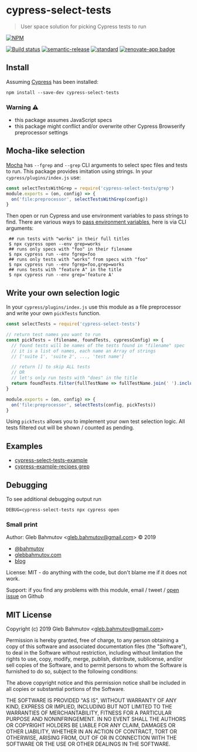 # cypress-select-tests

> User space solution for picking Cypress tests to run

[![NPM][npm-icon]][npm-url]

[![Build status][ci-image]][ci-url]
[![semantic-release][semantic-image]][semantic-url]
[![standard][standard-image]][standard-url]
[![renovate-app badge][renovate-badge]][renovate-app]

## Install

Assuming [Cypress](https://www.cypress.io) has been installed:

```shell
npm install --save-dev cypress-select-tests
```

### Warning ⚠️

- this package assumes JavaScript specs
- this package might conflict and/or overwrite other Cypress Browserify preprocessor settings

## Mocha-like selection

[Mocha](https://mochajs.org/) has `--fgrep` and `--grep` CLI arguments to select spec files and tests to run. This package provides imitation using strings. In your `cypress/plugins/index.js` use:

```js
const selectTestsWithGrep = require('cypress-select-tests/grep')
module.exports = (on, config) => {
  on('file:preprocessor', selectTestsWithGrep(config))
}
```

Then open or run Cypress and use environment variables to pass strings to find. There are various ways to [pass environment variables](https://on.cypress.io/environment-variables), here is via CLI arguments:

```shell
 ## run tests with "works" in their full titles
 $ npx cypress open --env grep=works
 ## runs only specs with "foo" in their filename
 $ npx cypress run --env fgrep=foo
 ## runs only tests with "works" from specs with "foo"
 $ npx cypress run --env fgrep=foo,grep=works
 ## runs tests with "feature A" in the title
 $ npx cypress run --env grep='feature A'
 ```

## Write your own selection logic

In your `cypress/plugins/index.js` use this module as a file preprocessor and write your own `pickTests` function.

```js
const selectTests = require('cypress-select-tests')

// return test names you want to run
const pickTests = (filename, foundTests, cypressConfig) => {
  // found tests will be names of the tests found in "filename" spec
  // it is a list of names, each name an Array of strings
  // ['suite 1', 'suite 2', ..., 'test name']

  // return [] to skip ALL tests
  // OR
  // let's only run tests with "does" in the title
  return foundTests.filter(fullTestName => fullTestName.join(' ').includes('does'))
}

module.exports = (on, config) => {
  on('file:preprocessor', selectTests(config, pickTests))
}
```

Using `pickTests` allows you to implement your own test selection logic. All tests filtered out will be shown / counted as pending.

## Examples

- [cypress-select-tests-example](https://github.com/bahmutov/cypress-select-tests-example)
- [cypress-example-recipes grep](https://github.com/cypress-io/cypress-example-recipes/tree/master/examples/preprocessors__grep)

## Debugging

To see additional debugging output run

```
DEBUG=cypress-select-tests npx cypress open
```

### Small print

Author: Gleb Bahmutov &lt;gleb.bahmutov@gmail.com&gt; &copy; 2019

- [@bahmutov](https://twitter.com/bahmutov)
- [glebbahmutov.com](https://glebbahmutov.com)
- [blog](https://glebbahmutov.com/blog)

License: MIT - do anything with the code, but don't blame me if it does not work.

Support: if you find any problems with this module, email / tweet /
[open issue](https://github.com/bahmutov/cypress-select-tests/issues) on Github

## MIT License

Copyright (c) 2019 Gleb Bahmutov &lt;gleb.bahmutov@gmail.com&gt;

Permission is hereby granted, free of charge, to any person
obtaining a copy of this software and associated documentation
files (the "Software"), to deal in the Software without
restriction, including without limitation the rights to use,
copy, modify, merge, publish, distribute, sublicense, and/or sell
copies of the Software, and to permit persons to whom the
Software is furnished to do so, subject to the following
conditions:

The above copyright notice and this permission notice shall be
included in all copies or substantial portions of the Software.

THE SOFTWARE IS PROVIDED "AS IS", WITHOUT WARRANTY OF ANY KIND,
EXPRESS OR IMPLIED, INCLUDING BUT NOT LIMITED TO THE WARRANTIES
OF MERCHANTABILITY, FITNESS FOR A PARTICULAR PURPOSE AND
NONINFRINGEMENT. IN NO EVENT SHALL THE AUTHORS OR COPYRIGHT
HOLDERS BE LIABLE FOR ANY CLAIM, DAMAGES OR OTHER LIABILITY,
WHETHER IN AN ACTION OF CONTRACT, TORT OR OTHERWISE, ARISING
FROM, OUT OF OR IN CONNECTION WITH THE SOFTWARE OR THE USE OR
OTHER DEALINGS IN THE SOFTWARE.

[npm-icon]: https://nodei.co/npm/cypress-select-tests.svg?downloads=true
[npm-url]: https://npmjs.org/package/cypress-select-tests
[ci-image]: https://circleci.com/gh/bahmutov/cypress-select-tests.svg?style=svg
[ci-url]: https://circleci.com/gh/bahmutov/cypress-select-tests
[semantic-image]: https://img.shields.io/badge/%20%20%F0%9F%93%A6%F0%9F%9A%80-semantic--release-e10079.svg
[semantic-url]: https://github.com/semantic-release/semantic-release
[standard-image]: https://img.shields.io/badge/code%20style-standard-brightgreen.svg
[standard-url]: http://standardjs.com/
[renovate-badge]: https://img.shields.io/badge/renovate-app-blue.svg
[renovate-app]: https://renovateapp.com/
